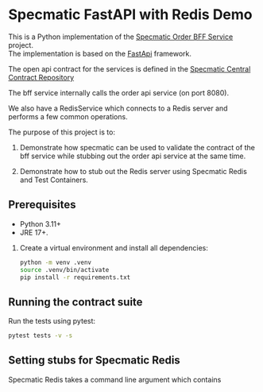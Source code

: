 # Specmatic FastAPI with Redis Demo

This is a Python implementation of the [Specmatic Order BFF Service](https://github.com/znsio/specmatic-order-ui)
project.  
The implementation is based on the [FastApi](https://fastapi.tiangolo.com/) framework.

The open api contract for the services is defined in
the [Specmatic Central Contract Repository](https://github.com/znsio/specmatic-order-contracts/blob/main/in/specmatic/examples/store/api_order_v1.yaml)

The bff service internally calls the order api service (on port 8080).

We also have a RedisService which connects to a Redis server  and performs a few common operations.

The purpose of this project is to:
1. Demonstrate how specmatic can be used to validate the contract of the bff service
while stubbing out the order api service at the same time.

2. Demonstrate how to stub out the Redis server using Specmatic Redis and Test Containers.


## Prerequisites

- Python 3.11+ 
- JRE 17+. 

1. Create a virtual environment and install all dependencies:

   ```bash
   python -m venv .venv
   source .venv/bin/activate
   pip install -r requirements.txt
   ```

## Running the contract suite

Run the tests using pytest:

```bash
pytest tests -v -s
```

## Setting stubs for Specmatic Redis
Specmatic Redis takes a command line argument which contains 